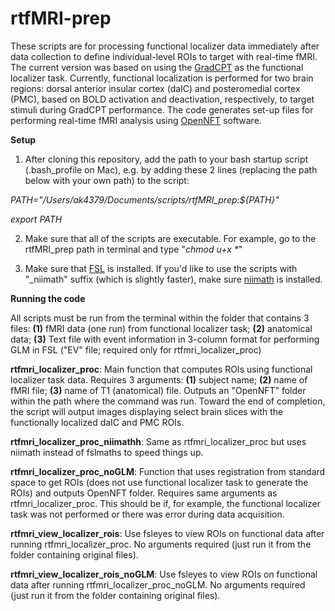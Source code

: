 # rtfMRI-prep
These scripts are for processing functional localizer data immediately after data collection to define individual-level ROIs to target with real-time fMRI. The current version was based on using the [GradCPT](https://academic.oup.com/cercor/article/23/11/2712/303412) as the functional localizer task. Currently, functional localization is performed for two brain regions: dorsal anterior insular cortex (daIC) and posteromedial cortex (PMC), based on BOLD activation and deactivation, respectively, to target stimuli during GradCPT performance. The code generates set-up files for performing real-time fMRI analysis using [OpenNFT](https://www.sciencedirect.com/science/article/pii/S1053811917305050) software.

**Setup**
1. After cloning this repository, add the path to your bash startup script (.bash_profile on Mac), e.g. by adding these 2 lines (replacing the path below with your own path) to the script:

_PATH="/Users/ak4379/Documents/scripts/rtfMRI_prep:${PATH}"_

_export PATH_

2. Make sure that all of the scripts are executable. For example, go to the rtfMRI_prep path in terminal and type "_chmod u+x *_"

3. Make sure that [FSL](https://fsl.fmrib.ox.ac.uk/fsl/fslwiki) is installed. If you'd like to use the scripts with "_niimath" suffix (which is slightly faster), make sure [niimath](https://github.com/rordenlab/niimath) is installed.

**Running the code**

All scripts must be run from the terminal within the folder that contains 3 files: **(1)** fMRI data (one run) from functional localizer task; **(2)** anatomical data; **(3)** Text file with event information in 3-column format for performing GLM in FSL ("EV" file; required only for rtfmri_localizer_proc)

**rtfmri_localizer_proc**: Main function that computes ROIs using functional localizer task data. Requires 3 arguments: **(1)** subject name; **(2)** name of fMRI file; **(3)** name of T1 (anatomical) file. Outputs an "OpenNFT" folder within the path where the command was run. Toward the end of completion, the script will output images displaying select brain slices with the functionally localized daIC and PMC ROIs.

**rtfmri_localizer_proc_niimathh**: Same as rtfmri_localizer_proc but uses niimath instead of fslmaths to speed things up.

**rtfmri_localizer_proc_noGLM**: Function that uses registration from standard space to get ROIs (does not use functional localizer task to generate the ROIs) and outputs OpenNFT folder. Requires same arguments as rtfmri_localizer_proc. This should be if, for example, the functional localizer task was not performed or there was error during data acquisition.

**rtfmri_view_localizer_rois**: Use fsleyes to view ROIs on functional data after running rtfmri_localizer_proc. No arguments required (just run it from the folder containing original files).

**rtfmri_view_localizer_rois_noGLM**: Use fsleyes to view ROIs on functional data after running rtfmri_localizer_proc_noGLM. No arguments required (just run it from the folder containing original files).

